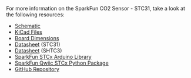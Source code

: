 For more information on the SparkFun CO2 Sensor - STC31, take a look at the following resources:

* [Schematic](./assets/board_files/.pdf)
* [KiCad Files](./assets/board_files/.zip)
* [Board Dimensions](./assets/board_files/.jpg)
* [Datasheet](./assets/component_documentation/) (STC31)
* [Datasheet](./assets/component_documentation/) (SHTC3)
* [SparkFun STCx Arduino Library]()
* [SparkFun Qwiic STCx Python Package]()
* [GitHub Repository](https://github.com/sparkfun/SparkFun_CO2_Sensor-STC31)